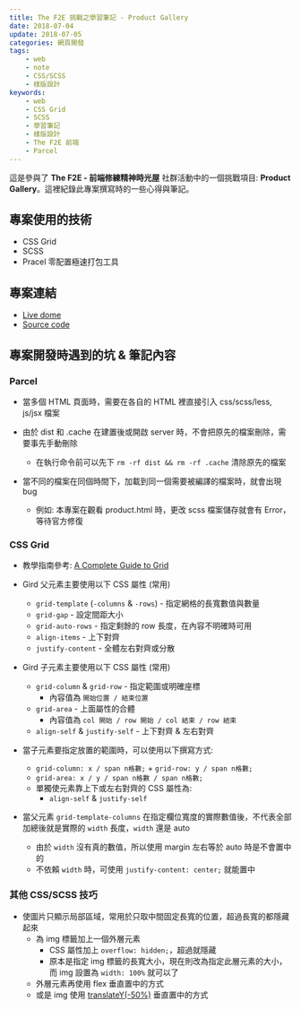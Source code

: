 ```yaml
---
title: The F2E 挑戰之學習筆記 - Product Gallery
date: 2018-07-04
update: 2018-07-05
categories: 網頁開發
tags:
    - web
    - note
    - CSS/SCSS
    - 樣版設計
keywords:
    - web
    - CSS Grid
    - SCSS
    - 學習筆記
    - 樣版設計
    - The F2E 前端
    - Parcel
---
```


這是參與了 ‎**The F2E - 前端修練精神時光屋** 社群活動中的一個挑戰項目: **Product Gallery**。這裡紀錄此專案撰寫時的一些心得與筆記。

## 專案使用的技術
- CSS Grid
- SCSS
- Pracel 零配置極速打包工具

<!-- more -->

## 專案連結
- [Live dome](https://visionyi.github.io/F2E-product-gallery/)
- [Source code](https://github.com/VisionYi/F2E-product-gallery)

## 專案開發時遇到的坑 & 筆記內容
### Parcel
- 當多個 HTML 頁面時，需要在各自的 HTML 裡直接引入 css/scss/less, js/jsx 檔案

- 由於 dist 和 .cache 在建置後或開啟 server 時，不會把原先的檔案刪除，需要事先手動刪除
  - 在執行命令前可以先下 `rm -rf dist && rm -rf .cache` 清除原先的檔案

- 當不同的檔案在同個時間下，加載到同一個需要被編譯的檔案時，就會出現 bug
  - 例如: 本專案在觀看 product.html 時，更改 scss 檔案儲存就會有 Error，等待官方修復

### CSS Grid
- 教學指南參考: [A Complete Guide to Grid](https://css-tricks.com/snippets/css/complete-guide-grid/#prop-grid-area)

- Gird 父元素主要使用以下 CSS 屬性 (常用)
  - `grid-template` (`-columns` & `-rows`) - 指定網格的長寬數值與數量
  - `grid-gap` - 設定間距大小
  - `grid-auto-rows` - 指定剩餘的 row 長度，在內容不明確時可用
  - `align-items` - 上下對齊
  - `justify-content` - 全體左右對齊或分散

- Gird 子元素主要使用以下 CSS 屬性 (常用)
  - `grid-column` & `grid-row` - 指定範圍或明確座標
    - 內容值為 `開始位置 / 結束位置`
  - `grid-area` - 上面屬性的合體
    - 內容值為 `col 開始 / row 開始 / col 結束 / row 結束`
  - `align-self` & `justify-self` - 上下對齊 & 左右對齊

- 當子元素要指定放置的範圍時，可以使用以下撰寫方式:
  - `grid-column: x / span n格數;` + `grid-row: y / span n格數;`
  - `grid-area: x / y / span n格數 / span n格數;`
  - 單獨使元素靠上下或左右對齊的 CSS 屬性為:
    - `align-self` & `justify-self`

- 當父元素 `grid-template-columns` 在指定欄位寬度的實際數值後，不代表全部加總後就是實際的 `width` 長度，`width` 還是 auto
  - 由於 `width` 沒有真的數值，所以使用 margin 左右等於 auto 時是不會置中的
  - 不依賴 `width` 時，可使用 `justify-content: center;` 就能置中

### 其他 CSS/SCSS 技巧
- 使圖片只顯示局部區域，常用於只取中間固定長寬的位置，超過長寬的都隱藏起來
  - 為 img 標籤加上一個外層元素
    - CSS 屬性加上 `overflow: hidden;`，超過就隱藏
    - 原本是指定 img 標籤的長寬大小，現在則改為指定此層元素的大小，而 img 設置為 `width: 100%` 就可以了
  - 外層元素再使用 flex 垂直置中的方式
  - 或是 img 使用 [translateY(-50%)](https://stackoverflow.com/questions/40530101/why-is-translatey-50-needed-to-center-an-element-which-is-at-top-50) 垂直置中的方式
